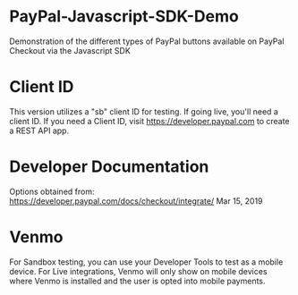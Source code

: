 # PayPal-Javascript-SDK-Demo
Demonstration of the different types of PayPal buttons available on PayPal Checkout via the Javascript SDK

# Client ID
This version utilizes a "sb" client ID for testing. If going live, you'll need a client ID.
If you need a Client ID, visit https://developer.paypal.com to create a REST API app.

# Developer Documentation
Options obtained from: 
https://developer.paypal.com/docs/checkout/integrate/ Mar 15, 2019

# Venmo
For Sandbox testing, you can use your Developer Tools to test as a mobile device. For Live integrations, Venmo will only show on mobile devices where Venmo is installed and the user is opted into mobile payments.
